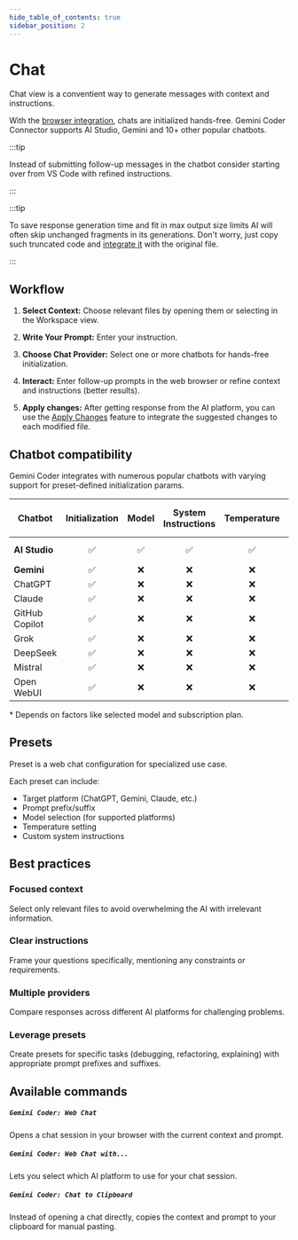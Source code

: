 ```yaml
---
hide_table_of_contents: true
sidebar_position: 2
---
```


# Chat

Chat view is a conventient way to generate messages with context and instructions.

With the [browser integration](/docs/installation/web-browser-integration), chats are initialized hands-free. Gemini Coder Connector supports AI Studio, Gemini and 10+ other popular chatbots.

:::tip

Instead of submitting follow-up messages in the chatbot consider starting over from VS Code with refined instructions.

:::

:::tip

To save response generation time and fit in max output size limits AI will often skip unchanged fragments in its generations. Don't worry, just copy such truncated code and [integrate it](/docs/features/apply-changes) with the original file.

:::

## Workflow

1. **Select Context:**
   Choose relevant files by opening them or selecting in the Workspace view.

2. **Write Your Prompt:**
   Enter your instruction.

3. **Choose Chat Provider:**
   Select one or more chatbots for hands-free initialization.

4. **Interact:**
   Enter follow-up prompts in the web browser or refine context and instructions (better results).

5. **Apply changes:**
   After getting response from the AI platform, you can use the [Apply Changes](/docs/features/apply-changes) feature to integrate the suggested changes to each modified file.

## Chatbot compatibility

Gemini Coder integrates with numerous popular chatbots with varying support for preset-defined initialization params.

| Chatbot        | Initialization | Model | System Instructions | Temperature | Max input tokens |
| -------------- | :------------: | :---: | :-----------------: | :---------: | :--------------: |
| **AI Studio**  |       ✅       |  ✅   |         ✅          |     ✅      |      1-2M\*      |
| **Gemini**     |       ✅       |  ❌   |         ❌          |     ❌      |        ?         |
| ChatGPT        |       ✅       |  ❌   |         ❌          |     ❌      |        ?         |
| Claude         |       ✅       |  ❌   |         ❌          |     ❌      |        ?         |
| GitHub Copilot |       ✅       |  ❌   |         ❌          |     ❌      |     8-17k\*      |
| Grok           |       ✅       |  ❌   |         ❌          |     ❌      |        ?         |
| DeepSeek       |       ✅       |  ❌   |         ❌          |     ❌      |        ?         |
| Mistral        |       ✅       |  ❌   |         ❌          |     ❌      |        ?         |
| Open WebUI     |       ✅       |  ❌   |         ❌          |     ❌      |        ?         |

\* Depends on factors like selected model and subscription plan.

## Presets

Preset is a web chat configuration for specialized use case.

Each preset can include:

- Target platform (ChatGPT, Gemini, Claude, etc.)
- Prompt prefix/suffix
- Model selection (for supported platforms)
- Temperature setting
- Custom system instructions

## Best practices

### Focused context

Select only relevant files to avoid overwhelming the AI with irrelevant information.

### Clear instructions

Frame your questions specifically, mentioning any constraints or requirements.

### Multiple providers

Compare responses across different AI platforms for challenging problems.

### Leverage presets

Create presets for specific tasks (debugging, refactoring, explaining) with appropriate prompt prefixes and suffixes.

## Available commands

##### `Gemini Coder: Web Chat`

Opens a chat session in your browser with the current context and prompt.

##### `Gemini Coder: Web Chat with...`

Lets you select which AI platform to use for your chat session.

##### `Gemini Coder: Chat to Clipboard`

Instead of opening a chat directly, copies the context and prompt to your clipboard for manual pasting.
